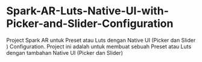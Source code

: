 # Spark-AR-Luts-Native-UI-with-Picker-and-Slider-Configuration
Project Spark AR untuk Preset atau Luts dengan Native UI (Picker dan Slider ) Configuration.
Project ini adalah untuk membuat sebuah Preset atau Luts dengan tambahan Native UI (Picker dan Slider)
